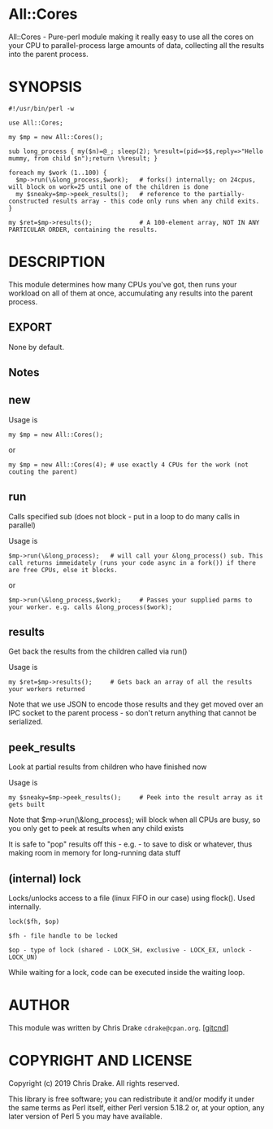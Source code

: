 # All::Cores

All::Cores - Pure-perl module making it really easy to use all the cores on your CPU to parallel-process large amounts of data, collecting all the results into the parent process.

<!--- # NOTE: Use the below to generate the README.md doc file for github:-  (put an "e" in front of underscores to un-do Pod::Markdown escapes...
	perl -MPod::Markdown -e 'Pod::Markdown->new->filter(@ARGV)' lib/All/Cores.pm | sed -e 's:e&amp;lt;:<:g' | sed -e 's:\\\::g' > README.md     
\--->

# SYNOPSIS

    #!/usr/bin/perl -w
      
    use All::Cores;

    my $mp = new All::Cores();

    sub long_process { my($n)=@_; sleep(2); %result=(pid=>$$,reply=>"Hello mummy, from child $n");return \%result; }

    foreach my $work (1..100) { 
      $mp->run(\&long_process,$work);   # forks() internally; on 24cpus, will block on work=25 until one of the children is done
      my $sneaky=$mp->peek_results();   # reference to the partially-constructed results array - this code only runs when any child exits.
    }

    my $ret=$mp->results();             # A 100-element array, NOT IN ANY PARTICULAR ORDER, containing the results.

# DESCRIPTION

This module determines how many CPUs you've got, then runs your workload on 
all of them at once, accumulating any results into the parent process.

## EXPORT

None by default.

## Notes

## new

Usage is

    my $mp = new All::Cores();

or

    my $mp = new All::Cores(4); # use exactly 4 CPUs for the work (not couting the parent)

## run

Calls specified sub (does not block - put in a loop to do many calls in parallel)

Usage is

    $mp->run(\&long_process);   # will call your &long_process() sub. This call returns immeidately (runs your code async in a fork()) if there are free CPUs, else it blocks.

or

    $mp->run(\&long_process,$work);     # Passes your supplied parms to your worker. e.g. calls &long_process($work);

## results

Get back the results from the children called via run()

Usage is

    my $ret=$mp->results();     # Gets back an array of all the results your workers returned

Note that we use JSON to encode those results and they get moved over an IPC socket to the parent process - so don't return anything that cannot be serialized.

## peek\_results

Look at partial results from children who have finished now

Usage is

    my $sneaky=$mp->peek_results();     # Peek into the result array as it gets built

Note that $mp->run(\\&long_process); will block when all CPUs are busy, so you only get to peek at results when any child exists

It is safe to "pop" results off this - e.g. - to save to disk or whatever, thus making room in memory for long-running data stuff

## (internal) lock

Locks/unlocks access to a file (linux FIFO in our case) using flock(). Used internally.

    lock($fh, $op)

    $fh - file handle to be locked

    $op - type of lock (shared - LOCK_SH, exclusive - LOCK_EX, unlock - LOCK_UN)

While waiting for a lock, code can be executed inside the waiting loop.

# AUTHOR

This module was written by Chris Drake `cdrake@cpan.org`. \[[gitcnd](https://github.com/gitcnd)\]

# COPYRIGHT AND LICENSE

Copyright (c) 2019 Chris Drake. All rights reserved.

This library is free software; you can redistribute it and/or modify
it under the same terms as Perl itself, either Perl version 5.18.2 or,
at your option, any later version of Perl 5 you may have available.
